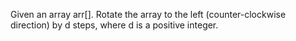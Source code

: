 Given an array arr[]. Rotate the array to the left (counter-clockwise direction) by d steps, where d is a positive integer.

